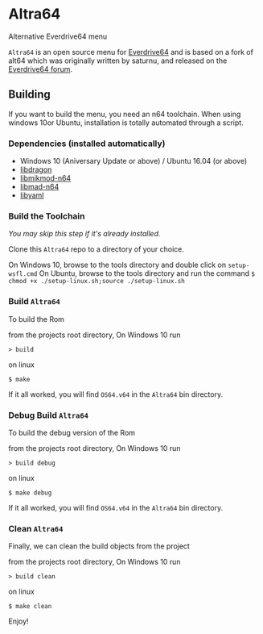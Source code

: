 # Altra64

Alternative Everdrive64 menu


`Altra64` is an open source menu for [Everdrive64](http://krikzz.com/) and is based on a fork of alt64 which was
originally written by saturnu, and released on the
[Everdrive64 forum](http://krikzz.com/forum/index.php?topic=816.0).

## Building

If you want to build the menu, you need an n64 toolchain. When using windows 10or Ubuntu, installation is totally automated through a script.

### Dependencies (installed automatically)
* Windows 10 (Aniversary Update or above) / Ubuntu 16.04 (or above)
* [libdragon](https://github.com/DragonMinded/libdragon)
* [libmikmod-n64](https://github.com/parasyte/libmikmod-n64)
* [libmad-n64](https://github.com/parasyte/libmad-n64)
* [libyaml](http://pyyaml.org/wiki/LibYAML)

### Build the Toolchain

*You may skip this step if it's already installed.*

Clone this `Altra64` repo to a directory of your choice.

On Windows 10, browse to the tools directory and double click on ```setup-wsfl.cmd```
On Ubuntu, browse to the tools directory and run the command ```$ chmod +x ./setup-linux.sh;source ./setup-linux.sh```


### Build `Altra64`

To build the Rom

from the projects root directory,
On Windows 10 run 
```
> build
```
on linux
```
$ make
```
If it all worked, you will find `OS64.v64` in the `Altra64` bin directory.

### Debug Build `Altra64`
To build the debug version of the Rom

from the projects root directory,
On Windows 10 run 
```
> build debug
```
on linux
```
$ make debug
```
If it all worked, you will find `OS64.v64` in the `Altra64` bin directory.


### Clean `Altra64`
Finally, we can clean the build objects from the project

from the projects root directory,
On Windows 10 run 
```
> build clean
```
on linux
```
$ make clean
```

Enjoy!
